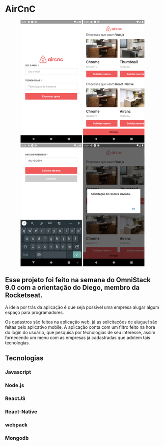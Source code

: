 # AirCnC

<p align="center">
    <img src="https://github.com/isaacmirandacampos/aircnc/blob/master/mobile/assets/01-login.png" width="200" height="400">
    <img src="https://github.com/isaacmirandacampos/aircnc/blob/master/mobile/assets/02-list.png" width="200" height="400">
    <img src="https://github.com/isaacmirandacampos/aircnc/blob/master/mobile/assets/03-reserva.png" width="200" height="400">
    <img src="https://github.com/isaacmirandacampos/aircnc/blob/master/mobile/assets/04-mensagem.png" width="200" height="400">
</p>

## Esse projeto foi feito na semana do OmniStack 9.0 com a orientação do Diego, membro da Rocketseat.

A ideia por trás da aplicação é que seja possível uma empresa alugar algum espaço para programadores.

Os cadastros são feitos na aplicação web, já as solicitações de aluguel são feitas pelo aplicativo mobile. A aplicação conta com um filtro feito na hora do login do usuário, que pesquisa por técnologias de seu interesse, assim fornecendo um menu com as empresas já cadastradas que adotem tais tecnologias.

## Tecnologias
### Javascript
### Node.js
### ReactJS
### React-Native
### webpack
### Mongodb


